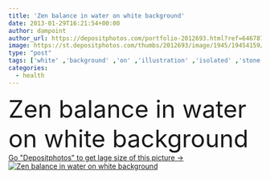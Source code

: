 ```yaml
---
title: 'Zen balance in water on white background'
date: 2013-01-29T16:21:54+00:00
author: dampoint
author_url: https://depositphotos.com/portfolio-2012693.html?ref=64678756
image: https://st.depositphotos.com/thumbs/2012693/image/1945/19454159/api_thumb_450.jpg?forcejpeg=true
type: "post"
tags: ['white' ,'background' ,'on' ,'illustration' ,'isolated' ,'stone' ,'sky' ,'beautiful' ,'simplicity' ,'reflection' ,'summer' ,'grass' ,'beauty' ,'relaxation' ,'nature' ,'garden' ,'abstract' ,'water' ,'health' ,'natural' ,'stack' ,'sunset' ,'peace' ,'tranquil' ,'calm' ,'meditation' ,'spirit' ,'relax' ,'message' ,'tradition' ,'traditional' ,'fingers' ,'balance' ,'equilibrium' ,'still' ,'spa' ,'therapy' ,'concentration' ,'rock' ,'japanese' ,'in' ,'harmony' ,'peaceful' ,'spirituality' ,'wellness' ,'mind' ,'oriental' ,'stones' ,'buddhism' ,'zen' ]
categories: 
  - health
---
```

<div aling="center">
            <font size="60"> Zen balance in water on white background</font>   
</div>
<div>
    <a href='https://st.depositphotos.com/thumbs/2012693/image/1945/19454159/api_thumb_450.jpg?forcejpeg=true?ref=64678756' target=_blank > Go "Depositphotos" to get lage size of this picture ->
        <img href='https://st.depositphotos.com/thumbs/2012693/image/1945/19454159/api_thumb_450.jpg?forcejpeg=true?ref=64678756' src='https://st.depositphotos.com/2012693/1945/i/950/depositphotos_19454159-stock-photo-zen-balance-in-water-on.jpg?forcejpeg=true' alt='Zen balance in water on white background' >
    </a>
</div>
